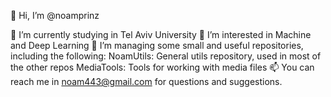 👋 Hi, I’m @noamprinz

🌱 I’m currently studying in Tel Aviv University
👀 I’m interested in Machine and Deep Learning
💞️ I’m managing some small and useful repositories, including the following:
NoamUtils: General utils repository, used in most of the other repos
MediaTools: Tools for working with media files
📫 You can reach me in noam443@gmail.com for questions and suggestions.
